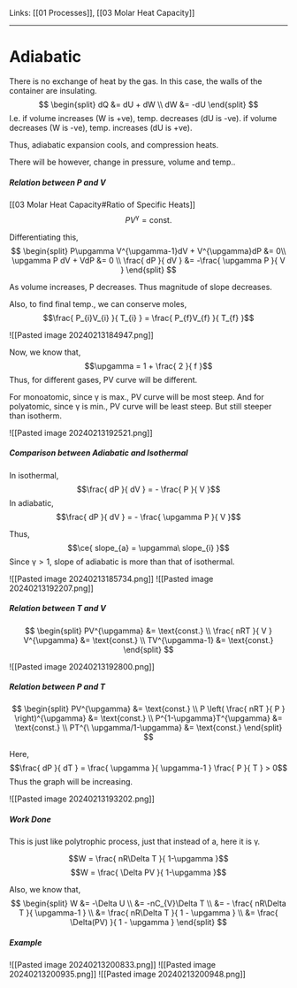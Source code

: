 Links: [[01 Processes]], [[03 Molar Heat Capacity]]
___
# Adiabatic
There is no exchange of heat by the gas. 
In this case, the walls of the container are insulating.
$$
\begin{split}
dQ &= dU + dW \\
dW &= -dU
\end{split}
$$
I.e. 
if volume increases (W is +ve), temp. decreases (dU is -ve). 
if volume decreases (W is -ve), temp. increases (dU is +ve). 

Thus, adiabatic expansion cools, and compression heats. 

There will be however, change in pressure, volume and temp..

##### Relation between P and V
[[03 Molar Heat Capacity#Ratio of Specific Heats]]
$$PV^{\upgamma} = \text{const.}$$

Differentiating this,
$$
\begin{split}
P\upgamma V^{\upgamma-1}dV + V^{\upgamma}dP &= 0\\
\upgamma P dV + VdP &= 0 \\
\frac{ dP }{ dV } &= -\frac{ \upgamma P }{ V }
\end{split}
$$

As volume increases, P decreases. Thus magnitude of slope decreases. 

Also, to find final temp., we can conserve moles,
$$\frac{ P_{i}V_{i} }{ T_{i} } = \frac{ P_{f}V_{f} }{ T_{f} }$$

![[Pasted image 20240213184947.png]]

Now, we know that,
$$\upgamma = 1 + \frac{ 2 }{ f }$$
Thus, for different gases, PV curve will be different. 

For monoatomic, since $\upgamma$ is max., PV curve will be most steep.
And for polyatomic, since $\upgamma$ is min., PV curve will be least steep. But still steeper than isotherm.

![[Pasted image 20240213192521.png]]

##### Comparison between Adiabatic and Isothermal 
In isothermal,
$$\frac{ dP }{ dV } = - \frac{ P }{ V }$$
In adiabatic,
$$\frac{ dP }{ dV } = - \frac{ \upgamma P }{ V }$$

Thus,
$$\ce{ slope_{a} = \upgamma\ slope_{i} }$$
Since $\upgamma > 1$, slope of adiabatic is more than that of isothermal.

![[Pasted image 20240213185734.png]]
![[Pasted image 20240213192207.png]]

##### Relation between T and V 
$$
\begin{split}
PV^{\upgamma} &= \text{const.} \\
\frac{ nRT }{ V } V^{\upgamma} &= \text{const.} \\
TV^{\upgamma-1} &= \text{const.}
\end{split}
$$

![[Pasted image 20240213192800.png]]

##### Relation between P and T 
$$
\begin{split}
PV^{\upgamma} &= \text{const.} \\
P \left( \frac{ nRT }{ P } \right)^{\upgamma} &= \text{const.} \\
P^{1-\upgamma}T^{\upgamma} &= \text{const.} \\
PT^{\ \upgamma/1-\upgamma} &= \text{const.}
\end{split}
$$

Here,
$$\frac{ dP }{ dT } = \frac{ \upgamma }{ \upgamma-1 } \frac{ P }{ T } > 0$$
Thus the graph will be increasing. 

![[Pasted image 20240213193202.png]]

##### Work Done 
This is just like polytrophic process, just that instead of a, here it is $\upgamma$.

$$W = \frac{ nR\Delta T }{ 1-\upgamma }$$
$$W = \frac{ \Delta PV }{ 1-\upgamma }$$

Also, we know that,
$$
\begin{split}
W &= -\Delta U \\
&= -nC_{V}\Delta T \\
&= - \frac{ nR\Delta T }{ \upgamma-1 } \\
&= \frac{ nR\Delta T }{ 1 - \upgamma } \\
&= \frac{ \Delta(PV) }{ 1 - \upgamma }
\end{split}
$$

##### Example 
![[Pasted image 20240213200833.png]]
![[Pasted image 20240213200935.png]]
![[Pasted image 20240213200948.png]]